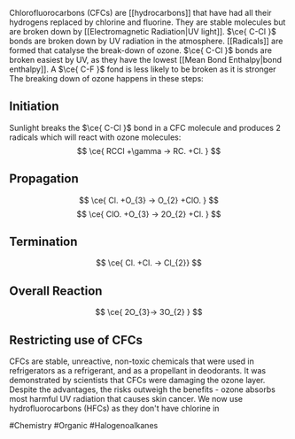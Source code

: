 Chlorofluorocarbons (CFCs) are [[hydrocarbons]] that have had all their hydrogens replaced by chlorine and fluorine. They are stable molecules but are broken down by [[Electromagnetic Radiation|UV light]]. $\ce{ C-Cl }$ bonds are broken down by UV radiation in the atmosphere. [[Radicals]] are formed that catalyse the break-down of ozone. $\ce{ C-Cl }$ bonds are broken easiest by UV, as they have the lowest [[Mean Bond Enthalpy|bond enthalpy]]. A $\ce{ C-F }$ fond is less likely to be broken as it is stronger
The breaking down of ozone happens in these steps:
## Initiation
Sunlight breaks the $\ce{ C-Cl }$ bond in a CFC molecule and produces 2 radicals which will react with ozone molecules:
$$
\ce{ RCCl +\gamma -> RC. +Cl. }
$$
## Propagation
$$
\ce{ Cl. +O_{3} -> O_{2} +ClO. }
$$
$$
\ce{ ClO. +O_{3} -> 2O_{2} +Cl. }
$$
## Termination
$$
\ce{ Cl. +Cl. -> Cl_{2}}
$$
## Overall Reaction
$$
\ce{ 2O_{3}-> 3O_{2} }
$$
## Restricting use of CFCs
CFCs are stable, unreactive, non-toxic chemicals that were used in refrigerators as a refrigerant, and as a propellant in deodorants. It was demonstrated by scientists that CFCs were damaging the ozone layer. Despite the advantages, the risks outweigh the benefits - ozone absorbs most harmful UV radiation that causes skin cancer. We now use hydrofluorocarbons (HFCs) as they don't have chlorine in

#Chemistry #Organic #Halogenoalkanes 